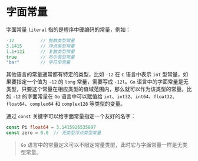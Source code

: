 # 字面常量

字面常量 `literal` 指的是程序中硬编码的常量，例如：

```go
-12          // 整数类型常量
3.1415       // 浮点类型常量
1.1+12i      // 复数类型常量
true         // 布尔类型常量
"bar"        // 字符串常量
```

其他语言的常量通常都有特定的类型，比如 `-12` 在 `C` 语言中表示 `int` 型常量，如果要指定一个值为 `-12` 的 `long` 常量，需要写成 `-12l`。`Go` 语言中的字面常量是无类型，只要这个常量在相应类型的值域范围内，那么就可以作为该类型的常量。比如 `-12` 的字面常量在 `Go` 语言中可以赋值给 `int`、`int32`、`int64`、`float32`、`float64`、`complex64` 和 `complex128` 等类型的变量。

通过 `const` 关键字可以给字面常量指定一个友好的名字：

```go
const Pi float64 = 3.1415926535897
const zero = 0.0  // 无类型浮点类型常量
```

> `Go` 语言中的常量定义可以不限定常量类型，此时它与字面常量一样是无类型常量。